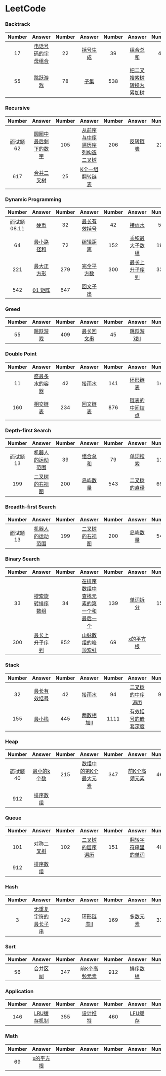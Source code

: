 # LeetCode
### Backtrack
  | Number | Answer | Number | Answer | Number | Answer | Number | Answer |
  | :---: | :---: | :---: | :---: | :---: | :---: | :---: | :---: |
  | 17 | [电话号码的字母组合](https://github.com/BUhdh951018/LeetCode/tree/master/src/No17) | 22 | [括号生成](https://github.com/BUhdh951018/LeetCode/tree/master/src/No22) | 39 | [组合总和](https://github.com/BUhdh951018/LeetCode/tree/master/src/No39) | 46 | [全排列](https://github.com/BUhdh951018/LeetCode/tree/master/src/No46) | 
  | 55 | [跳跃游戏](https://github.com/BUhdh951018/LeetCode/tree/master/src/No55) | 78 | [子集](https://github.com/BUhdh951018/LeetCode/tree/master/src/No78) | 538 | [把二叉搜索树转换为累加树](https://github.com/BUhdh951018/LeetCode/tree/master/src/No538) |
### Recursive
  | Number | Answer | Number | Answer | Number | Answer | Number | Answer |
  | :---: | :---: | :---: | :---: | :---: | :---: | :---: | :---: |
  | 面试题62 | [圆圈中最后剩下的数字](https://github.com/BUhdh951018/LeetCode/tree/master/src/Interview_62) | 105 | [从前序与中序遍历序列构造二叉树](https://github.com/BUhdh951018/LeetCode/tree/master/src/No105) | 206 | [反转链表](https://github.com/BUhdh951018/LeetCode/tree/master/src/No206) | 226 | [翻转二叉树](https://github.com/BUhdh951018/LeetCode/tree/master/src/No226) |
  | 617 | [合并二叉树](https://github.com/BUhdh951018/LeetCode/tree/master/src/No617) | 25 | [K个一组翻转链表](https://github.com/BUhdh951018/LeetCode/tree/master/src/No25) |
### Dynamic Programming
| Number | Answer | Number | Answer | Number | Answer | Number | Answer |
  | :---: | :---: | :---: | :---: | :---: | :---: | :---: | :---: |
  | 面试题 08.11 | [硬币](https://github.com/BUhdh951018/LeetCode/tree/master/src/Interview_08_11) | 32 | [最长有效括号](https://github.com/BUhdh951018/LeetCode/tree/master/src/No32) | 42 | [接雨水](https://github.com/BUhdh951018/LeetCode/tree/master/src/No42) | 55 | [跳跃游戏](https://github.com/BUhdh951018/LeetCode/tree/master/src/No55) |
  | 64 | [最小路径和](https://github.com/BUhdh951018/LeetCode/tree/master/src/No64) | 72 | [编辑距离](https://github.com/BUhdh951018/LeetCode/tree/master/src/No72) | 152 | [乘积最大子数组](https://github.com/BUhdh951018/LeetCode/tree/master/src/No152) | 198 | [打家劫舍](https://github.com/BUhdh951018/LeetCode/tree/master/src/No198) |
  | 221 | [最大正方形](https://github.com/BUhdh951018/LeetCode/tree/master/src/No221) | 279 | [完全平方数](https://github.com/BUhdh951018/LeetCode/tree/master/src/No279) | 300 | [最长上升子序列](https://github.com/BUhdh951018/LeetCode/tree/master/src/No300) | 337 | [打家劫舍Ⅲ](https://github.com/BUhdh951018/LeetCode/tree/master/src/No337) |
  | 542 | [01 矩阵](https://github.com/BUhdh951018/LeetCode/tree/master/src/No542) | 647 | [回文子串](https://github.com/BUhdh951018/LeetCode/tree/master/src/No647) |
### Greed
| Number | Answer | Number | Answer | Number | Answer | Number | Answer |
  | :---: | :---: | :---: | :---: | :---: | :---: | :---: | :---: |
  | 55 | [跳跃游戏](https://github.com/BUhdh951018/LeetCode/tree/master/src/No55) | 409 | [最长回文串](https://github.com/BUhdh951018/LeetCode/tree/master/src/No409) | 45 | [跳跃游戏Ⅱ](https://github.com/BUhdh951018/LeetCode/tree/master/src/No45) 
### Double Point
| Number | Answer | Number | Answer | Number | Answer | Number | Answer |
  | :---: | :---: | :---: | :---: | :---: | :---: | :---: | :---: |
  | 11 | [盛最多水的容器](https://github.com/BUhdh951018/LeetCode/tree/master/src/No11)| 42 | [接雨水](https://github.com/BUhdh951018/LeetCode/tree/master/src/No42) | 141 | [环形链表](https://github.com/BUhdh951018/LeetCode/tree/master/src/No141) | 148 | [排序链表](https://github.com/BUhdh951018/LeetCode/tree/master/src/No148) |
  | 160 | [相交链表](https://github.com/BUhdh951018/LeetCode/tree/master/src/No160) | 234 | [回文链表](https://github.com/BUhdh951018/LeetCode/tree/master/src/No234) | 876 | [链表的中间结点](https://github.com/BUhdh951018/LeetCode/tree/master/src/No876) |
### Depth-first Search
| Number | Answer | Number | Answer | Number | Answer | Number | Answer |
  | :---: | :---: | :---: | :---: | :---: | :---: | :---: | :---: |
  | 面试题 13 | [机器人的运动范围](https://github.com/BUhdh951018/LeetCode/tree/master/src/Interview_13) | 39 | [组合总和](https://github.com/BUhdh951018/LeetCode/tree/master/src/No39) | 79 | [单词搜索](https://github.com/BUhdh951018/LeetCode/tree/master/src/No79) | 114 | [二叉树展开为链表](https://github.com/BUhdh951018/LeetCode/tree/master/src/No114) |
  | 199 | [二叉树的右视图](https://github.com/BUhdh951018/LeetCode/tree/master/src/No199) | 200 | [岛屿数量](https://github.com/BUhdh951018/LeetCode/tree/master/src/No200) | 543 | [二叉树的直径](https://github.com/BUhdh951018/LeetCode/tree/master/src/No543) | 695 | [岛屿的最大面积](https://github.com/BUhdh951018/LeetCode/tree/master/src/No695) |
### Breadth-first Search
| Number | Answer | Number | Answer | Number | Answer | Number | Answer |
  | :---: | :---: | :---: | :---: | :---: | :---: | :---: | :---: |
  | 面试题 13 | [机器人的运动范围](https://github.com/BUhdh951018/LeetCode/tree/master/src/Interview_13) | 199 | [二叉树的右视图](https://github.com/BUhdh951018/LeetCode/tree/master/src/No199) | 200 | [岛屿数量](https://github.com/BUhdh951018/LeetCode/tree/master/src/No200) | 542 | [01 矩阵](https://github.com/BUhdh951018/LeetCode/tree/master/src/No542) |
### Binary Search
| Number | Answer | Number | Answer | Number | Answer | Number | Answer |
  | :---: | :---: | :---: | :---: | :---: | :---: | :---: | :---: |
  | 33 | [搜索旋转排序数组](https://github.com/BUhdh951018/LeetCode/tree/master/src/No33) | 34 | [在排序数组中查找元素的第一个和最后一个](https://github.com/BUhdh951018/LeetCode/tree/master/src/No34) | 139 | [单词拆分](https://github.com/BUhdh951018/LeetCode/tree/master/src/No139) | 153 | [寻找旋转排序数组中的最小值](https://github.com/BUhdh951018/LeetCode/tree/master/src/No153) |
  | 300 | [最长上升子序列](https://github.com/BUhdh951018/LeetCode/tree/master/src/No300) | 852 | [山脉数组的峰顶索引](https://github.com/BUhdh951018/LeetCode/tree/master/src/No852) | 69 | [x的平方根](https://github.com/BUhdh951018/LeetCode/tree/master/src/No69) |
### Stack
| Number | Answer | Number | Answer | Number | Answer | Number | Answer |
  | :---: | :---: | :---: | :---: | :---: | :---: | :---: | :---: |
  | 32 | [最长有效括号](https://github.com/BUhdh951018/LeetCode/tree/master/src/No32) | 42 | [接雨水](https://github.com/BUhdh951018/LeetCode/tree/master/src/No42) | 94 | [二叉树的中序遍历](https://github.com/BUhdh951018/LeetCode/tree/master/src/No94) | 98 |  [验证二叉搜索树](https://github.com/BUhdh951018/LeetCode/tree/master/src/No98) |
  | 155 | [最小栈](https://github.com/BUhdh951018/LeetCode/tree/master/src/No155) | 445 | [两数相加Ⅱ](https://github.com/BUhdh951018/LeetCode/tree/master/src/No445) | 1111 | [有效括号的嵌套深度](https://github.com/BUhdh951018/LeetCode/tree/master/src/No1111) |
### Heap
| Number | Answer | Number | Answer | Number | Answer | Number | Answer |
  | :---: | :---: | :---: | :---: | :---: | :---: | :---: | :---: |
  | 面试题 40 | [最小的k个数](https://github.com/BUhdh951018/LeetCode/tree/master/src/Interview_40) | 215 | [数组中的第K个最大元素](https://github.com/BUhdh951018/LeetCode/tree/master/src/215) | 347 | [前K个高频元素](https://github.com/BUhdh951018/LeetCode/tree/master/src/No347) | 460 | [LFU缓存](https://github.com/BUhdh951018/LeetCode/tree/master/src/No460) |
  | 912 | [排序数组](https://github.com/BUhdh951018/LeetCode/tree/master/src/No912) |
### Queue
| Number | Answer | Number | Answer | Number | Answer | Number | Answer |
  | :---: | :---: | :---: | :---: | :---: | :---: | :---: | :---: |
  | 101 |  [对称二叉树](https://github.com/BUhdh951018/LeetCode/tree/master/src/No101) | 102 |  [二叉树的层序遍历](https://github.com/BUhdh951018/LeetCode/tree/master/src/No102) | 151 | [翻转字符串里的单词](https://github.com/BUhdh951018/LeetCode/tree/master/src/No151) | 460 | [LFU缓存](https://github.com/BUhdh951018/LeetCode/tree/master/src/No460) |
  | 912 | [排序数组](https://github.com/BUhdh951018/LeetCode/tree/master/src/No912) |
### Hash
| Number | Answer | Number | Answer | Number | Answer | Number | Answer |
  | :---: | :---: | :---: | :---: | :---: | :---: | :---: | :---: |
  | 3 |  [无重复字符的最长子串](https://github.com/BUhdh951018/LeetCode/tree/master/src/No3) | 142 |  [环形链表Ⅱ](https://github.com/BUhdh951018/LeetCode/tree/master/src/No142) | 169 | [多数元素](https://github.com/BUhdh951018/LeetCode/tree/master/src/No169) | 337 | [打家劫舍Ⅲ](https://github.com/BUhdh951018/LeetCode/tree/master/src/No337) |
### Sort
| Number | Answer | Number | Answer | Number | Answer | Number | Answer |
  | :---: | :---: | :---: | :---: | :---: | :---: | :---: | :---: |
  | 56 | [合并区间](https://github.com/BUhdh951018/LeetCode/tree/master/src/No56) | 347 | [前K个高频元素](https://github.com/BUhdh951018/LeetCode/tree/master/src/No347) | 912 | [排序数组](https://github.com/BUhdh951018/LeetCode/tree/master/src/No912) |
### Application
| Number | Answer | Number | Answer | Number | Answer | Number | Answer |
  | :---: | :---: | :---: | :---: | :---: | :---: | :---: | :---: |
  | 146 | [LRU缓存机制](https://github.com/BUhdh951018/LeetCode/tree/master/src/No146) | 355 | [设计推特](https://github.com/BUhdh951018/LeetCode/tree/master/src/No355) | 460 | [LFU缓存](https://github.com/BUhdh951018/LeetCode/tree/master/src/No460) |
### Math
| Number | Answer | Number | Answer | Number | Answer | Number | Answer |
  | :---: | :---: | :---: | :---: | :---: | :---: | :---: | :---: |
  | 69 | [x的平方根](https://github.com/BUhdh951018/LeetCode/tree/master/src/No69) |
